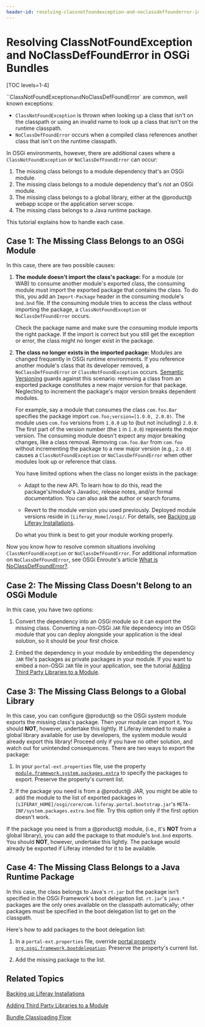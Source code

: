 ```yaml
---
header-id: resolving-classnotfoundexception-and-noclassdeffounderror-in-osgi-bundles
---
```


# Resolving ClassNotFoundException and NoClassDefFoundError in OSGi Bundles

[TOC levels=1-4]

``ClassNotFoundException` and `NoClassDefFoundError` are common, well known
exceptions:

-   `ClassNotFoundException` is thrown when looking up a class that isn't on the
    classpath or using an invalid name to look up a class that isn't on the
    runtime classpath. 
-   `NoClassDefFoundError` occurs when a compiled class references
    another class that isn't on the runtime classpath.

In OSGi environments, however, there are additional cases where a
`ClassNotFoundException` or `NoClassDefFoundError` can occur:

1.  The missing class belongs to a module dependency that's an OSGi module. 
2.  The missing class belongs to a module dependency that's *not* an OSGi 
    module. 
3.  The missing class belongs to a global library, either at the @product@ 
    webapp scope or the application server scope. 
4.  The missing class belongs to a Java runtime package.

This tutorial explains how to handle each case.

## Case 1: The Missing Class Belongs to an OSGi Module

In this case, there are two possible causes: 

1.  **The module doesn't import the class's package:** For a module (or WAB) to 
    consume another module's exported class, the consuming module must import 
    the exported package that contains the class. To do this, you add an
    `Import-Package` header in the consuming module's `bnd.bnd` file. If the
    consuming module tries to access the class without importing the package, a 
    `ClassNotFoundException` or `NoClassDefFoundError` occurs. 

    Check the package name and make sure the consuming module imports the right
    package. If the import is correct but you still get the exception or
    error, the class might no longer exist in the package. 

2.  **The class no longer exists in the imported package:** Modules are changed
    frequently in OSGi runtime environments. If you reference another module's
    class that its developer removed, a `NoClassDefFoundError` or
    `ClassNotFoundException` occurs. [Semantic Versioning](http://semver.org)
    guards against this scenario: removing a class from an exported package
    constitutes a new major version for that package. Neglecting to increment
    the package's major version breaks dependent modules. 

    For example, say a module that consumes the class `com.foo.Bar` specifies the 
    package import `com.foo;version=[1.0.0, 2.0.0)`. The module uses `com.foo` 
    versions from `1.0.0` up to (but not including) `2.0.0`. The first part of 
    the version number (the `1` in `1.0.0`) represents the *major* version. The 
    consuming module doesn't expect any *major* breaking changes, like a class 
    removal. Removing `com.foo.Bar` from `com.foo` without incrementing the 
    package to a new major version (e.g., `2.0.0`) causes a 
    `ClassNotFoundException` or `NoClassDefFoundError` when other modules look 
    up or reference that class. 

    You have limited options when the class no longer exists in the package: 

    -   Adapt to the new API. To learn how to do this, read the 
        package's/module's Javadoc, release notes, and/or formal documentation. 
        You can also ask the author or search forums. 

    -   Revert to the module version you used previously. Deployed module 
        versions reside in `[Liferay_Home]/osgi/`. For details, see
        [Backing up Liferay Installations](/docs/7-1/deploy/-/knowledge_base/d/backing-up-a-liferay-installation#backing-up-liferays-file-system). 

    Do what you think is best to get your module working properly. 

Now you know how to resolve common situations involving `ClassNotFoundException` 
or `NoClassDefFoundError`. For additional information on `NoClassDefFoundError`, 
see OSGi Enroute's article 
[What is NoClassDefFoundError?](http://enroute.osgi.org/faq/class-not-found-exception.html). 

## Case 2: The Missing Class Doesn't Belong to an OSGi Module

In this case, you have two options: 

1.  Convert the dependency into an OSGi module so it can export the missing 
    class. Converting a non-OSGi `JAR` file dependency into an OSGi module that 
    you can deploy alongside your application is the ideal solution, so it
    should be your first choice. 

2.  Embed the dependency in your module by embedding the dependency `JAR` file's
    packages as private packages in your module. If you want to embed a non-OSGi
    `JAR` file in your application, see the tutorial 
    [Adding Third Party Libraries to a Module](/docs/7-1/tutorials/-/knowledge_base/t/adding-third-party-libraries-to-a-module). 

## Case 3: The Missing Class Belongs to a Global Library

In this case, you can configure @product@ so the OSGi system module exports the
missing class's package. Then your module can import it. You should **NOT**,
however, undertake this lightly. If Liferay intended to make a global library
available for use by developers, the system module would already export this
library! Proceed only if you have no other solution, and watch out for
unintended consequences. There are two ways to export the package: 

1.  In your `portal-ext.properties` file, use the property
    [`module.framework.system.packages.extra`](@platform-ref@/7.1-latest/propertiesdoc/portal.properties.html#Module%20Framework)
    to specify the packages to export. Preserve the property's current list. 

2.  If the package you need is from a @product@ JAR, you might be able to add 
    the module to the list of exported packages in
    `[LIFERAY_HOME]/osgi/core/com.liferay.portal.bootstrap.jar`'s
    `META-INF/system.packages.extra.bnd` file. Try this option 
    only if the first option doesn't work. 

If the package you need is from a @product@ module, (i.e., it's **NOT** 
from a global library), you can add the package to that module's `bnd.bnd` 
exports. You should **NOT**, however, undertake this lightly. The package would
already be exported if Liferay intended for it to be available. 

## Case 4: The Missing Class Belongs to a Java Runtime Package

In this case, the class belongs to Java's `rt.jar` but the package isn't
specified in the OSGi Framework's boot delegation list. `rt.jar`'s `java.*`
packages are the only ones available on the classpath automatically; other
packages must be specified in the boot delegation list to get on the classpath.

Here's how to add packages to the boot delegation list:

1.  In a `portal-ext.properties` file, override
    [portal property `org.osgi.framework.bootdelegation`](@platform-ref@/7.1-latest/propertiesdoc/portal.properties.html#Module%20Framework).
    Preserve the property's current list. 

2.  Add the missing package to the list. 

## Related Topics

[Backing up Liferay Installations](/docs/7-1/deploy/-/knowledge_base/d/backing-up-a-liferay-installation)

[Adding Third Party Libraries to a Module](/docs/7-1/tutorials/-/knowledge_base/t/adding-third-party-libraries-to-a-module)

[Bundle Classloading Flow](/docs/7-1/tutorials/-/knowledge_base/t/bundle-classloading-flow)
